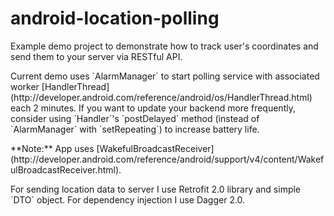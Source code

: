 # android-location-polling

<p>Example demo project to demonstrate how to track user's coordinates and send them to your server via RESTful API.
<p> Current demo uses `AlarmManager` to start polling service with associated worker [HandlerThread](http://developer.android.com/reference/android/os/HandlerThread.html) each 2 minutes. If you want to update your backend more frequently, consider using `Handler`'s `postDelayed` method (instead of `AlarmManager` with `setRepeating`) to increase battery life.
<p>**Note:** App uses [WakefulBroadcastReceiver](http://developer.android.com/reference/android/support/v4/content/WakefulBroadcastReceiver.html).
<p>For sending location data to server I use Retrofit 2.0 library and simple `DTO` object. For dependency injection I use Dagger 2.0.

